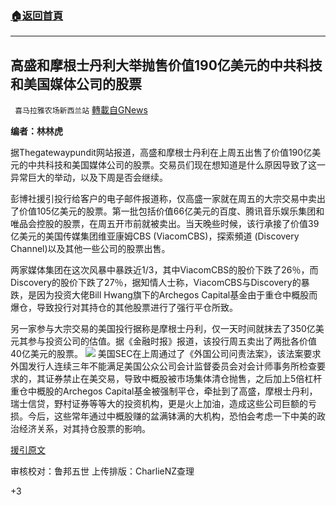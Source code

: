 ###  [:house:返回首頁](https://github.com/ourhimalayas/txt)
---

## 高盛和摩根士丹利大举抛售价值190亿美元的中共科技和美国媒体公司的股票
` 喜马拉雅农场新西兰站` [轉載自GNews](https://gnews.org/zh-hans/1037451/)

**编者：林林虎**

据Thegatewaypundit网站报道，高盛和摩根士丹利在上周五出售了价值190亿美元的中共科技和美国媒体公司的股票。交易员们现在想知道是什么原因导致了这一异常巨大的举动，以及下周是否会继续。

彭博社援引投行给客户的电子邮件报道称，仅高盛一家就在周五的大宗交易中卖出了价值105亿美元的股票。第一批包括价值66亿美元的百度、腾讯音乐娱乐集团和唯品会控股的股票，在周五开市前就被卖出。当天晚些时候，该行承接了价值39亿美元的美国传媒集团维亚康姆CBS (ViacomCBS)，探索頻道 (Discovery Channel)以及其他一些公司的股票出售。

两家媒体集团在这次风暴中暴跌近1/3，其中ViacomCBS的股价下跌了26％，而Discovery的股价下跌了27％，据知情人士称，ViacomCBS与Discovery的暴跌，是因为投资大佬Bill Hwang旗下的Archegos Capital基金由于重仓中概股而爆仓，导致投行对其持仓的其他股票进行了强行平仓所致。

另一家参与大宗交易的美国投行据称是摩根士丹利，仅一天时间就抹去了350亿美元其参与投资公司的估值。据《金融时报》报道，该投行周五卖出了两批各价值40亿美元的股票。
![]()![](https://gnews.org/wp-content/uploads/2021/03/1-9.gif)
美国SEC在上周通过了《外国公司问责法案》，该法案要求外国发行人连续三年不能满足美国公众公司会计监督委员会对会计师事务所检查要求的，其证券禁止在美交易，导致中概股被市场集体清仓抛售，之后加上5倍杠杆重仓中概股的Archegos Capital基金被强制平仓，牵扯到了高盛，摩根士丹利，瑞士信贷，野村证券等等大的投资机构，更是火上加油，造成这些公司巨额的亏损。今后，这些常年通过中概股赚的盆满钵满的大机构，恐怕会考虑一下中美的政治经济关系，对其持仓股票的影响。

[援引原文](https://www.thegatewaypundit.com/2021/03/going-goldman-sachs-morgan-stanley-reportedly-sold-massive-19-billion-worth-shares-chinese-tech-us-media-companies/)

审核校对：鲁邦五世
上传排版：CharlieNZ查理

+3
